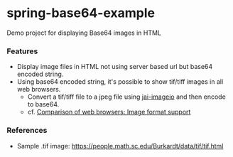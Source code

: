 # spring-base64-example
Demo project for displaying Base64 images in HTML

### Features
- Display image files in HTML not using server based url but base64 encoded string.
- Using base64 encoded string, it's possible to show tif/tiff images in all web browsers. 
  - Convert a tif/tiff file to a jpeg file using [jai-imageio](https://github.com/jai-imageio/jai-imageio-core) and then encode to base64.
  - cf. [Comparison of web browsers: Image format support](https://en.wikipedia.org/wiki/Comparison_of_web_browsers#Image_format_support)

### References
- Sample .tif image: https://people.math.sc.edu/Burkardt/data/tif/tif.html